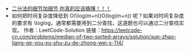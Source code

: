* [二分法的细节加细节 你真的应该搞懂！！！](https://blog.csdn.net/xiao_jj_jj/article/details/106018702)
* 如何把时间复杂度降低到 O(\log(m+n))O(log(m+n)) 呢？如果对时间复杂度的要求有 \loglog，通常都需要用到二分查找，这道题也可以通过二分查找实现。
  作者：LeetCode-Solution
  链接：https://leetcode-cn.com/problems/median-of-two-sorted-arrays/solution/xun-zhao-liang-ge-you-xu-shu-zu-de-zhong-wei-s-114/
  
